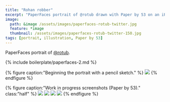 ```yaml
---
title: "Rohan robber"
excerpt: "PaperFaces portrait of @rotub drawn with Paper by 53 on an iPad."
image: 
  path: &image /assets/images/paperfaces-rotub-twitter.jpg 
  feature: *image
  thumbnail: /assets/images/paperfaces-rotub-twitter-150.jpg
tags: [portrait, illustration, Paper by 53]
---
```


PaperFaces portrait of <a href="https://twitter.com/rotub">@rotub</a>.

{% include boilerplate/paperfaces-2.md %}

{% figure caption:"Beginning the portrait with a pencil sketch." %}
[![](/assets/images/paperfaces-rotub-process-1-750.jpg)](/assets/images/paperfaces-rotub-process-1-lg.jpg)
{% endfigure %}

{% figure caption:"Work in progress screenshots (Paper by 53)." class:"half" %}
[![](/assets/images/paperfaces-rotub-process-2-600.jpg)](/assets/images/paperfaces-rotub-process-2-lg.jpg)
[![](/assets/images/paperfaces-rotub-process-3-600.jpg)](/assets/images/paperfaces-rotub-process-3-lg.jpg)
[![](/assets/images/paperfaces-rotub-process-4-600.jpg)](/assets/images/paperfaces-rotub-process-4-lg.jpg)
[![](/assets/images/paperfaces-rotub-process-5-600.jpg)](/assets/images/paperfaces-rotub-process-5-lg.jpg)
{% endfigure %}
